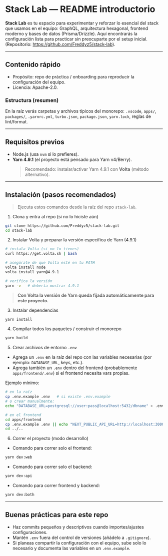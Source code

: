 # Stack Lab — README introductorio

**Stack Lab** es tu espacio para experimentar y reforzar lo esencial del stack que usamos en el equipo: GraphQL, arquitectura hexagonal, frontend moderno y bases de datos (Prisma/Drizzle). Aquí encontrarás la configuración lista para practicar sin preocuparte por el setup inicial.  
(Repositorio: https://github.com/Freddyz5/stack-lab).

---

## Contenido rápido
- Propósito: repo de práctica / onboarding para reproducir la configuración del equipo.  
- Licencia: Apache-2.0.

### Estructura (resumen)
En la raíz verás carpetas y archivos típicos del monorepo: `.vscode`, `apps/`, `packages/`, `.yarnrc.yml`, `turbo.json`, `package.json`, `yarn.lock`, reglas de lint/format.

---

## Requisitos previos
- Node.js (usa `nvm` si lo prefieres).  
- **Yarn 4.9.1** (el proyecto está pensado para Yarn v4/Berry).  
  > Recomendado: instalar/activar Yarn 4.9.1 con **Volta** (método alternativo).

---

## Instalación (pasos recomendados)

> Ejecuta estos comandos desde la raíz del repo `stack-lab`.

1. Clona y entra al repo (si no lo hiciste aún)
```bash
git clone https://github.com/Freddyz5/stack-lab.git
cd stack-lab
```

2. Instalar Volta y preparar la versión específica de Yarn (4.9.1)
```bash
# instala Volta (si no lo tienes)
curl https://get.volta.sh | bash

# asegúrate de que Volta esté en tu PATH
volta install node
volta install yarn@4.9.1

# verifica la versión
yarn -v   # debería mostrar 4.9.1
```

> **Con Volta la versión de Yarn queda fijada automáticamente para este proyecto.**

3. Instalar dependencias
```bash
yarn install
```

4. Compilar todos los paquetes / construir el monorepo
```bash
yarn build
```

5. Crear archivos de entorno `.env`
- Agrega un `.env` en la raíz del repo con las variables necesarias (por ejemplo: `DATABASE_URL`, keys, etc.).  
- Agrega también un `.env` dentro del frontend (probablemente `apps/frontend/.env`) si el frontend necesita vars propias.

Ejemplo mínimo:
```bash
# en la raíz
cp .env.example .env   # si existe .env.example
# o crear manualmente:
echo "DATABASE_URL=postgresql://user:pass@localhost:5432/dbname" > .env

# en el frontend
cd apps/frontend
cp .env.example .env || echo "NEXT_PUBLIC_API_URL=http://localhost:3000" > .env
cd ../..
```

6. Correr el proyecto (modo desarrollo)
- Comando para correr solo el frontend:
```bash
yarn dev:web
```
- Comando para correr solo el backend:
```bash
yarn dev:api
```
- Comando para correr frontend y backend:
```bash
yarn dev:both
```

---

## Buenas prácticas para este repo
- Haz commits pequeños y descriptivos cuando importes/ajustes configuraciones.  
- Mantén `.env` fuera del control de versiones (añádelo a `.gitignore`).  
- Si planeas compartir la configuración con el equipo, sube solo lo necesario y documenta las variables en un `.env.example`.
